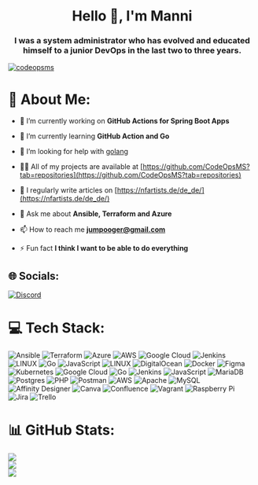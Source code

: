 <h1 align="center">Hello 👋, I'm Manni</h1>
<h3 align="center">I was a system administrator who has evolved and educated himself to a junior DevOps in the last two to three years.</h3>

<p align="left"> <a href="https://github.com/ryo-ma/github-profile-trophy"><img src="https://github-profile-trophy.vercel.app/?username=codeopsms" alt="codeopsms" /></a> </p>

# 💫 About Me:

- 🔭 I’m currently working on **GitHub Actions for Spring Boot Apps**

- 🌱 I’m currently learning **GitHub Action and Go**

- 🤝 I’m looking for help with [golang](https://go.dev)

- 👨‍💻 All of my projects are available at [https://github.com/CodeOpsMS?tab=repositories](https://github.com/CodeOpsMS?tab=repositories)

- 📝 I regularly write articles on [https://nfartists.de/de_de/](https://nfartists.de/de_de/)

- 💬 Ask me about **Ansible, Terraform and Azure**

- 📫 How to reach me **jumpooger@gmail.com**

- ⚡ Fun fact **I think I want to be able to do everything**


## 🌐 Socials:
[![Discord](https://img.shields.io/badge/Discord-%237289DA.svg?logo=discord&logoColor=white)](https://discord.gg/https://discord.gg/38V3u7Vv) 

# 💻 Tech Stack:
![Ansible](https://img.shields.io/badge/ansible-%231A1918.svg?style=for-the-badge&logo=ansible&logoColor=white) ![Terraform](https://img.shields.io/badge/terraform-%235835CC.svg?style=for-the-badge&logo=terraform&logoColor=white) ![Azure](https://img.shields.io/badge/azure-%230072C6.svg?style=for-the-badge&logo=azure-devops&logoColor=white) ![AWS](https://img.shields.io/badge/AWS-%23FF9900.svg?style=for-the-badge&logo=amazon-aws&logoColor=white) ![Google Cloud](https://img.shields.io/badge/Google%20Cloud-%234285F4.svg?style=for-the-badge&logo=google-cloud&logoColor=white) ![Jenkins](https://img.shields.io/badge/jenkins-%232C5263.svg?style=for-the-badge&logo=jenkins&logoColor=white) ![LINUX](https://img.shields.io/badge/Linux-FCC624?style=for-the-badge&logo=linux&logoColor=black) ![Go](https://img.shields.io/badge/go-%2300ADD8.svg?style=for-the-badge&logo=go&logoColor=white) ![JavaScript](https://img.shields.io/badge/javascript-%23323330.svg?style=for-the-badge&logo=javascript&logoColor=%23F7DF1E) ![LINUX](https://img.shields.io/badge/Linux-FCC624?style=for-the-badge&logo=linux&logoColor=black) ![DigitalOcean](https://img.shields.io/badge/DigitalOcean-%230167ff.svg?style=for-the-badge&logo=digitalOcean&logoColor=white) ![Docker](https://img.shields.io/badge/docker-%230db7ed.svg?style=for-the-badge&logo=docker&logoColor=white) 	![Figma](https://img.shields.io/badge/figma-%23F24E1E.svg?style=for-the-badge&logo=figma&logoColor=white) ![Kubernetes](https://img.shields.io/badge/kubernetes-%23326ce5.svg?style=for-the-badge&logo=kubernetes&logoColor=white) ![Google Cloud](https://img.shields.io/badge/Google%20Cloud-%234285F4.svg?style=for-the-badge&logo=google-cloud&logoColor=white) ![Go](https://img.shields.io/badge/go-%2300ADD8.svg?style=for-the-badge&logo=go&logoColor=white) ![Jenkins](https://img.shields.io/badge/jenkins-%232C5263.svg?style=for-the-badge&logo=jenkins&logoColor=white) ![JavaScript](https://img.shields.io/badge/javascript-%23323330.svg?style=for-the-badge&logo=javascript&logoColor=%23F7DF1E) ![MariaDB](https://img.shields.io/badge/MariaDB-003545?style=for-the-badge&logo=mariadb&logoColor=white) ![Postgres](https://img.shields.io/badge/postgres-%23316192.svg?style=for-the-badge&logo=postgresql&logoColor=white) ![PHP](https://img.shields.io/badge/php-%23777BB4.svg?style=for-the-badge&logo=php&logoColor=white) ![Postman](https://img.shields.io/badge/Postman-FF6C37?style=for-the-badge&logo=postman&logoColor=white) ![AWS](https://img.shields.io/badge/AWS-%23FF9900.svg?style=for-the-badge&logo=amazon-aws&logoColor=white) ![Apache](https://img.shields.io/badge/apache-%23D42029.svg?style=for-the-badge&logo=apache&logoColor=white) ![MySQL](https://img.shields.io/badge/mysql-%2300f.svg?style=for-the-badge&logo=mysql&logoColor=white) ![Affinity Designer](https://img.shields.io/badge/affinitydesginer-%231B72BE.svg?style=for-the-badge&logo=affinity-designer&logoColor=white) ![Canva](https://img.shields.io/badge/Canva-%2300C4CC.svg?style=for-the-badge&logo=Canva&logoColor=white) ![Confluence](https://img.shields.io/badge/confluence-%23172BF4.svg?style=for-the-badge&logo=confluence&logoColor=white) ![Vagrant](https://img.shields.io/badge/vagrant-%231563FF.svg?style=for-the-badge&logo=vagrant&logoColor=white) ![Raspberry Pi](https://img.shields.io/badge/-RaspberryPi-C51A4A?style=for-the-badge&logo=Raspberry-Pi) ![Jira](https://img.shields.io/badge/jira-%230A0FFF.svg?style=for-the-badge&logo=jira&logoColor=white) ![Trello](https://img.shields.io/badge/Trello-%23026AA7.svg?style=for-the-badge&logo=Trello&logoColor=white)

# 📊 GitHub Stats:
![](https://github-readme-stats.vercel.app/api?username=CodeOpsMS&theme=swift&hide_border=false&include_all_commits=true&count_private=true)<br/>
![](https://github-readme-streak-stats.herokuapp.com/?user=CodeOpsMS&theme=swift&hide_border=false)<br/>
![](https://github-readme-stats.vercel.app/api/top-langs/?username=CodeOpsMS&theme=swift&hide_border=false&include_all_commits=true&count_private=true&layout=compact)



